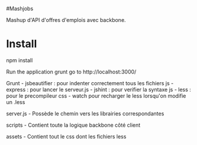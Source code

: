 #Mashjobs

Mashup d'API d'offres d'emplois avec backbone.

# Install

   npm install

Run the application
   grunt
   go to http://localhost:3000/

Grunt
	- jsbeautifier : pour indenter correctement tous les fichiers js
	- express : pour lancer le serveur.js
	- jshint : pour verifier la syntaxe js
	- less : pour le precompileur css
	- watch pour recharger le less lorsqu'on modifie un .less

server.js
	- Possède le chemin vers les librairies correspondantes

scripts
	- Contient toute la logique backbone côté client

assets
	- Contient tout le css dont les fichiers less
